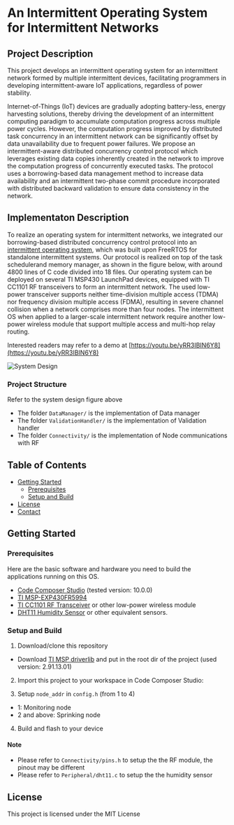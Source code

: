# An Intermittent Operating System for Intermittent Networks

<!-- ABOUT THE PROJECT -->
## Project Description

This project develops an intermittent operating system for an intermittent network formed by multiple intermittent devices, facilitating programmers in developing intermittent-aware IoT applications, regardless of power stability.

Internet-of-Things (IoT) devices are gradually adopting battery-less, energy harvesting solutions, thereby driving the development of an intermittent computing paradigm to accumulate computation progress across multiple power cycles. However, the computation progress improved by distributed task concurrency in an intermittent network can be significantly offset by data unavailability due to frequent power failures. We propose an intermittent-aware distributed concurrency control protocol which leverages existing data copies inherently created in the network to improve the computation progress of concurrently executed tasks. The protocol uses a borrowing-based data management method to increase data availability and an intermittent two-phase commit procedure incorporated with distributed backward validation to ensure data consistency in the network.

## Implementaton Description

To realize an operating system for intermittent networks, we integrated our borrowing-based distributed concurrency control protocol into an [intermittent operating system](https://github.com/EMCLab-Sinica/Intermittent-OS), which was built upon FreeRTOS for standalone intermittent systems.
Our protocol is realized on top of the task schedulerand memory manager, as shown in the figure below, with around 4800 lines of C code divided into 18 files.
Our operating system can be deployed on several TI MSP430 LaunchPad devices, equipped with TI CC1101 RF transceivers to form an intermittent network. The used low-power transceiver supports neither time-division multiple access (TDMA) nor frequency division multiple access (FDMA), resulting in severe channel collision when a network comprises more than four nodes. The intermittent OS when applied to a larger-scale intermittent network require another low-power wireless module that support multiple access and multi-hop relay routing.

Interested readers may refer to a demo at [https://youtu.be/yRR3IBIN6Y8](https://youtu.be/yRR3IBIN6Y8)

![System Design](https://i.imgur.com/mttLGuu.png)

### Project Structure

Refer to the system design figure above

  * The folder `DataManager/` is the implementation of Data manager
  * The folder `ValidationHandler/` is the implementation of Validation handler
  * The folder `Connectivity/` is the implementation of Node communications with RF

<!-- TABLE OF CONTENTS -->
## Table of Contents
* [Getting Started](#getting-started)
  * [Prerequisites](#prerequisites)
  * [Setup and Build](#setup-and-build)
* [License](#license)
* [Contact](#contact)
<!--* [Contributing](#contributing)-->
<!-- GETTING STARTED -->
## Getting Started

### Prerequisites

Here are the basic software and hardware you need to build the applications running on this OS.

* [Code Composer Studio](https://www.ti.com/tool/CCSTUDIO) (tested version: 10.0.0)
* [TI MSP-EXP430FR5994](https://www.ti.com/tool/MSP-EXP430FR5994)
* [TI CC1101 RF Transceiver](https://www.ti.com/product/CC1101) or other low-power wireless module
* [DHT11 Humidity Sensor](https://www.mouser.com/datasheet/2/758/DHT11-Technical-Data-Sheet-Translated-Version-1143054.pdf) or other equivalent sensors.

### Setup and Build

1. Download/clone this repository

  * Download [TI MSP driverlib](https://www.ti.com/tool/MSPDRIVERLIB) and put in the root dir of the project (used version: 2.91.13.01)

2. Import this project to your workspace in Code Composer Studio:

3. Setup `node_addr` in `config.h` (from 1 to 4)

  * 1: Monitoring node
  * 2 and above: Sprinking node

4. Build and flash to your device

#### Note
* Please refer to `Connectivity/pins.h` to setup the the RF module, the pinout may be different
* Please refer to `Peripheral/dht11.c` to setup the the humidity sensor

## License

This project is licensed under the MIT License
